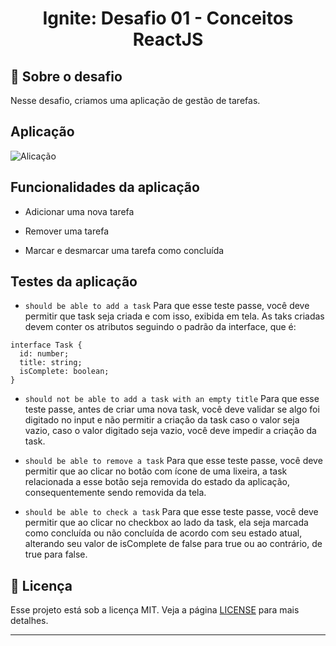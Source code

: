 <h1 align="center">Ignite: Desafio 01 - Conceitos ReactJS</h1>

## :rocket: Sobre o desafio

Nesse desafio, criamos uma aplicação de gestão de tarefas.

## Aplicação

<img alt="Alicação" src="https://i.imgur.com/wRYsfqi.png" />

## Funcionalidades da aplicação

- Adicionar uma nova tarefa

- Remover uma tarefa

- Marcar e desmarcar uma tarefa como concluída

## Testes da aplicação

- `should be able to add a task`
Para que esse teste passe, você deve permitir que task seja criada e com isso, exibida em tela. As taks criadas devem conter os atributos seguindo o 
padrão da interface, que é:
```
interface Task {
  id: number;
  title: string;
  isComplete: boolean;
}
```

- `should not be able to add a task with an empty title`
Para que esse teste passe, antes de criar uma nova task, você deve validar se algo foi digitado no input e não permitir a criação da task caso o
valor seja vazio, caso o valor digitado seja vazio, você deve impedir a criação da task.

- `should be able to remove a task`
Para que esse teste passe, você deve permitir que ao clicar no botão com ícone de uma lixeira, a task relacionada a esse botão seja removida do 
estado da aplicação, consequentemente sendo removida da tela.

- `should be able to check a task`
Para que esse teste passe, você deve permitir que ao clicar no checkbox ao lado da task, ela seja marcada como concluída ou não concluída de acordo 
com seu estado atual, alterando seu valor de isComplete de false para true ou ao contrário, de true para false.

## :memo: Licença

Esse projeto está sob a licença MIT. Veja a página [LICENSE](https://opensource.org/licenses/MIT) para mais detalhes.

---
